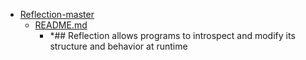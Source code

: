 - <a href = "E:\Node_projects\Node_Way\ArchivTSH_2\ArhivTimur_2\Reflection-master\cat.Reflection-master\dir.Reflection-master.md">Reflection-master</a>
    - <a href = "E:\Node_projects\Node_Way\ArchivTSH_2\ArhivTimur_2\Reflection-master\README.md">README.md</a>
        - *## Reflection allows programs to introspect and modify its structure and behavior at runtime
